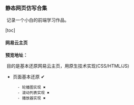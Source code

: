 ### 静态网页仿写合集

​	记录一个小白的前端学习作品。

[toc]

#### 网易云主页

**预览地址：**

​	目的是基本还原网易云主页，用原生技术实现(CSS/HTML/JS)

- 页面基本还原 ✔

		- 轮播图实现 ✖
		- 滚动列表实现 ✖
		- 播放器实现 ✖